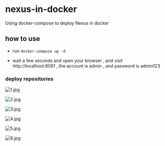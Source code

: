 # nexus-in-docker
Using docker-compose to deploy Nexus in docker

## how to use

* run ``` docker-compose up -d ```

* wait a few seconds and open your browser , and visit http://localhost:8081 , the account is admin , and password is admin123

### deploy repositories

![1.jpg](https://github.com/liumapp/nexus-in-docker/blob/master/pic/1.jpg)

![2.jpg](https://github.com/liumapp/nexus-in-docker/blob/master/pic/2.jpg)

![3.jpg](https://github.com/liumapp/nexus-in-docker/blob/master/pic/3.jpg)

![4.jpg](https://github.com/liumapp/nexus-in-docker/blob/master/pic/4.jpg)

![5.jpg](https://github.com/liumapp/nexus-in-docker/blob/master/pic/5.jpg)

![6.jpg](https://github.com/liumapp/nexus-in-docker/blob/master/pic/6.jpg)